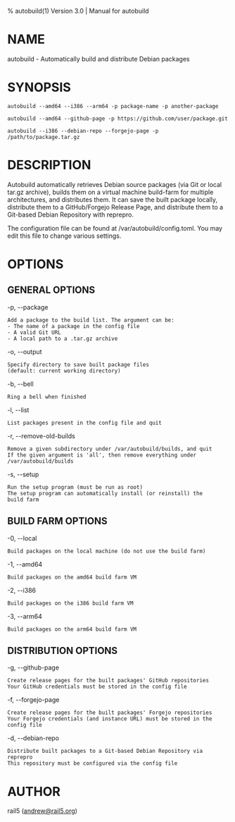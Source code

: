 % autobuild(1) Version 3.0 | Manual for autobuild
# NAME
autobuild \- Automatically build and distribute Debian packages

# SYNOPSIS
`autobuild --amd64 --i386 --arm64 -p package-name -p another-package`

`autobuild --amd64 --github-page -p https://github.com/user/package.git`

`autobuild --i386 --debian-repo --forgejo-page -p /path/to/package.tar.gz`

# DESCRIPTION
Autobuild automatically retrieves Debian source packages (via Git or local tar.gz archive), builds them on a virtual machine build-farm for multiple architectures, and distributes them. It can save the built package locally, distribute them to a GitHub/Forgejo Release Page, and distribute them to a Git-based Debian Repository with reprepro.

The configuration file can be found at /var/autobuild/config.toml. You may edit this file to change various settings.

# OPTIONS

## GENERAL OPTIONS
-p, \--package

    Add a package to the build list. The argument can be:
    - The name of a package in the config file
    - A valid Git URL
    - A local path to a .tar.gz archive

-o, \--output

    Specify directory to save built package files
    (default: current working directory)

-b, \--bell

    Ring a bell when finished

-l, \--list

    List packages present in the config file and quit

-r, \--remove-old-builds

    Remove a given subdirectory under /var/autobuild/builds, and quit
    If the given argument is 'all', then remove everything under
    /var/autobuild/builds

-s, \--setup

    Run the setup program (must be run as root)
    The setup program can automatically install (or reinstall) the
    build farm

## BUILD FARM OPTIONS
-0, \--local

    Build packages on the local machine (do not use the build farm)

-1, \--amd64

    Build packages on the amd64 build farm VM

-2, \--i386

    Build packages on the i386 build farm VM

-3, \--arm64

    Build packages on the arm64 build farm VM

## DISTRIBUTION OPTIONS
-g, \--github-page

    Create release pages for the built packages' GitHub repositories
    Your GitHub credentials must be stored in the config file

-f, \--forgejo-page

    Create release pages for the built packages' Forgejo repositories
    Your Forgejo credentials (and instance URL) must be stored in the
    config file

-d, \--debian-repo

    Distribute built packages to a Git-based Debian Repository via
    reprepro
    This repository must be configured via the config file

# AUTHOR
rail5 (andrew@rail5.org)
